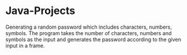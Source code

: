 # Java-Projects
Generating a random password which includes characters, numbers, symbols. The program takes the number of characters, numbers and symbols as the input and generates the password according to the given input in a frame.
